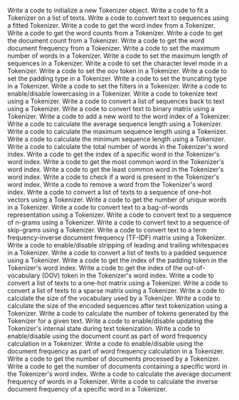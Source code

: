 Write a code to initialize a new Tokenizer object.
Write a code to fit a Tokenizer on a list of texts.
Write a code to convert text to sequences using a fitted Tokenizer.
Write a code to get the word index from a Tokenizer.
Write a code to get the word counts from a Tokenizer.
Write a code to get the document count from a Tokenizer.
Write a code to get the word document frequency from a Tokenizer.
Write a code to set the maximum number of words in a Tokenizer.
Write a code to set the maximum length of sequences in a Tokenizer.
Write a code to set the character level mode in a Tokenizer.
Write a code to set the oov token in a Tokenizer.
Write a code to set the padding type in a Tokenizer.
Write a code to set the truncating type in a Tokenizer.
Write a code to set the filters in a Tokenizer.
Write a code to enable/disable lowercasing in a Tokenizer.
Write a code to tokenize text using a Tokenizer.
Write a code to convert a list of sequences back to text using a Tokenizer.
Write a code to convert text to binary matrix using a Tokenizer.
Write a code to add a new word to the word index of a Tokenizer.
Write a code to calculate the average sequence length using a Tokenizer.
Write a code to calculate the maximum sequence length using a Tokenizer.
Write a code to calculate the minimum sequence length using a Tokenizer.
Write a code to calculate the total number of words in the Tokenizer's word index.
Write a code to get the index of a specific word in the Tokenizer's word index.
Write a code to get the most common word in the Tokenizer's word index.
Write a code to get the least common word in the Tokenizer's word index.
Write a code to check if a word is present in the Tokenizer's word index.
Write a code to remove a word from the Tokenizer's word index.
Write a code to convert a list of texts to a sequence of one-hot vectors using a Tokenizer.
Write a code to get the number of unique words in a Tokenizer.
Write a code to convert text to a bag-of-words representation using a Tokenizer.
Write a code to convert text to a sequence of n-grams using a Tokenizer.
Write a code to convert text to a sequence of skip-grams using a Tokenizer.
Write a code to convert text to a term frequency-inverse document frequency (TF-IDF) matrix using a Tokenizer.
Write a code to enable/disable stripping of leading and trailing whitespaces in a Tokenizer.
Write a code to convert a list of texts to a padded sequence using a Tokenizer.
Write a code to get the index of the padding token in the Tokenizer's word index.
Write a code to get the index of the out-of-vocabulary (OOV) token in the Tokenizer's word index.
Write a code to convert a list of texts to a one-hot matrix using a Tokenizer.
Write a code to convert a list of texts to a sparse matrix using a Tokenizer.
Write a code to calculate the size of the vocabulary used by a Tokenizer.
Write a code to calculate the size of the encoded sequences after text tokenization using a Tokenizer.
Write a code to calculate the number of tokens generated by the Tokenizer for a given text.
Write a code to enable/disable updating the Tokenizer's internal state during text tokenization.
Write a code to enable/disable using the document count as part of word frequency calculation in a Tokenizer.
Write a code to enable/disable using the document frequency as part of word frequency calculation in a Tokenizer.
Write a code to get the number of documents processed by a Tokenizer.
Write a code to get the number of documents containing a specific word in the Tokenizer's word index.
Write a code to calculate the average document frequency of words in a Tokenizer.
Write a code to calculate the inverse document frequency of a specific word in a Tokenizer.